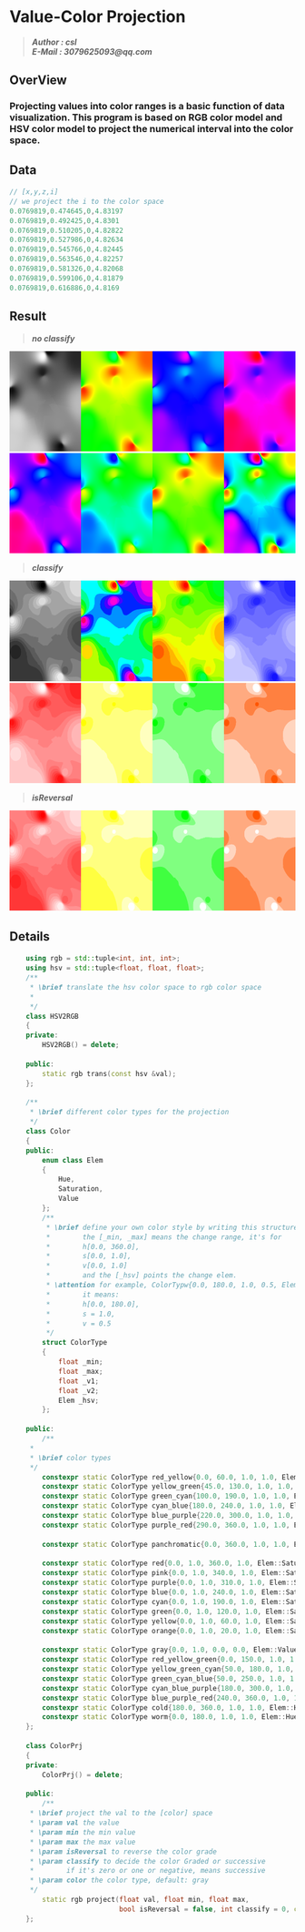 # Value-Color Projection

>___Author : csl___   
>___E-Mail : 3079625093@qq.com___

## OverView

### Projecting values into color ranges is a basic function of data visualization. This program is based on RGB color model and HSV color model to project the numerical interval into the color space.

## Data
```cpp
// [x,y,z,i]
// we project the i to the color space
0.0769819,0.474645,0,4.83197
0.0769819,0.492425,0,4.8301
0.0769819,0.510205,0,4.82822
0.0769819,0.527986,0,4.82634
0.0769819,0.545766,0,4.82445
0.0769819,0.563546,0,4.82257
0.0769819,0.581326,0,4.82068
0.0769819,0.599106,0,4.81879
0.0769819,0.616886,0,4.8169
```

## Result
>___no classify___   

<img src="./images/img1.png" width="25%"><img src="./images/img2.png" width="25%"><img src="./images/img3.png" width="25%"><img src="./images/img4.png" width="25%"><img src="./images/img5.png" width="25%"><img src="./images/img6.png" width="25%"><img src="./images/img7.png" width="25%"><img src="./images/img8.png" width="25%">

>___classify___   

<img src="./images/img9.png" width="25%"><img src="./images/img10.png" width="25%"><img src="./images/img11.png" width="25%"><img src="./images/img12.png" width="25%"><img src="./images/img13.png" width="25%"><img src="./images/img14.png" width="25%"><img src="./images/img15.png" width="25%"><img src="./images/img16.png" width="25%">

>___isReversal___   

<img src="./images/img18.png" width="25%"><img src="./images/img17.png" width="25%"><img src="./images/img19.png" width="25%"><img src="./images/img20.png" width="25%">

## Details

```cpp
    using rgb = std::tuple<int, int, int>;
    using hsv = std::tuple<float, float, float>;
    /**
     * \brief translate the hsv color space to rgb color space
     * 
     */
    class HSV2RGB
    {
    private:
        HSV2RGB() = delete;

    public:
        static rgb trans(const hsv &val);
    };

    /** 
     * \brief different color types for the projection
     */
    class Color
    {
    public:
        enum class Elem
        {
            Hue,
            Saturation,
            Value
        };
        /**
         * \brief define your own color style by writing this structure
         *        the [_min, _max] means the change range, it's for 
         *        h[0.0, 360.0],
         *        s[0.0, 1.0],
         *        v[0.0, 1.0]
         *        and the [_hsv] points the change elem.
         * \attention for example, ColorTypw{0.0, 180.0, 1.0, 0.5, Elem::Hue}
         *        it means:
         *        h[0.0, 180.0],
         *        s = 1.0,
         *        v = 0.5
         */
        struct ColorType
        {
            float _min;
            float _max;
            float _v1;
            float _v2;
            Elem _hsv;
        };

    public:
        /**
     * 
     * \brief color types
     */
        constexpr static ColorType red_yellow{0.0, 60.0, 1.0, 1.0, Elem::Hue};
        constexpr static ColorType yellow_green{45.0, 130.0, 1.0, 1.0, Elem::Hue};
        constexpr static ColorType green_cyan{100.0, 190.0, 1.0, 1.0, Elem::Hue};
        constexpr static ColorType cyan_blue{180.0, 240.0, 1.0, 1.0, Elem::Hue};
        constexpr static ColorType blue_purple{220.0, 300.0, 1.0, 1.0, Elem::Hue};
        constexpr static ColorType purple_red{290.0, 360.0, 1.0, 1.0, Elem::Hue};

        constexpr static ColorType panchromatic{0.0, 360.0, 1.0, 1.0, Elem::Hue};

        constexpr static ColorType red{0.0, 1.0, 360.0, 1.0, Elem::Saturation};
        constexpr static ColorType pink{0.0, 1.0, 340.0, 1.0, Elem::Saturation};
        constexpr static ColorType purple{0.0, 1.0, 310.0, 1.0, Elem::Saturation};
        constexpr static ColorType blue{0.0, 1.0, 240.0, 1.0, Elem::Saturation};
        constexpr static ColorType cyan{0.0, 1.0, 190.0, 1.0, Elem::Saturation};
        constexpr static ColorType green{0.0, 1.0, 120.0, 1.0, Elem::Saturation};
        constexpr static ColorType yellow{0.0, 1.0, 60.0, 1.0, Elem::Saturation};
        constexpr static ColorType orange{0.0, 1.0, 20.0, 1.0, Elem::Saturation};

        constexpr static ColorType gray{0.0, 1.0, 0.0, 0.0, Elem::Value};
        constexpr static ColorType red_yellow_green{0.0, 150.0, 1.0, 1.0, Elem::Hue};
        constexpr static ColorType yellow_green_cyan{50.0, 180.0, 1.0, 1.0, Elem::Hue};
        constexpr static ColorType green_cyan_blue{50.0, 250.0, 1.0, 1.0, Elem::Hue};
        constexpr static ColorType cyan_blue_purple{180.0, 300.0, 1.0, 1.0, Elem::Hue};
        constexpr static ColorType blue_purple_red{240.0, 360.0, 1.0, 1.0, Elem::Hue};
        constexpr static ColorType cold{180.0, 360.0, 1.0, 1.0, Elem::Hue};
        constexpr static ColorType worm{0.0, 180.0, 1.0, 1.0, Elem::Hue};
    };

    class ColorPrj
    {
    private:
        ColorPrj() = delete;

    public:
        /**
     * \brief project the val to the [color] space
     * \param val the value
     * \param min the min value
     * \param max the max value
     * \param isReversal to reverse the color grade
     * \param classify to decide the color Graded or successive
     *        if it's zero or one or negative, means successive
     * \param color the color type, default: gray
     */
        static rgb project(float val, float min, float max,
                           bool isReversal = false, int classify = 0, const Color::ColorType &color = Color::gray);
    };
```